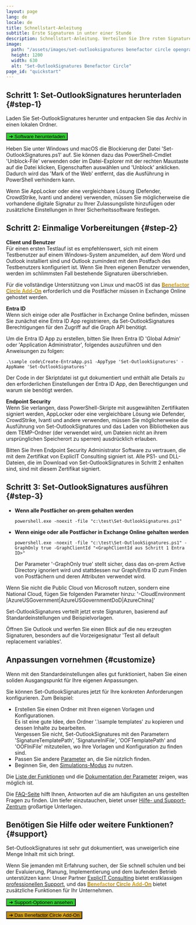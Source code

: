 ```yaml
---
layout: page
lang: de
locale: de
title: Schnellstart-Anleitung
subtitle: Erste Signaturen in unter einer Stunde
description: Schnellstart-Anleitung. Verteilen Sie Ihre rsten Signaturen in unter einer Stunde.
image:
  path: "/assets/images/set-outlooksignatures benefactor circle opengraph1200x630.png"
  height: 1200
  width: 630
  alt: "Set-OutlookSignatures Benefactor Circle"
page_id: "quickstart"
---
```

## Schritt 1: Set-OutlookSignatures herunterladen {#step-1}
Laden Sie Set-OutlookSignatures herunter und entpacken Sie das Archiv in einen lokalen Ordner.

<p><a href="https://github.com/Set-OutlookSignatures/Set-OutlookSignatures/releases"><button class="button is-link is-normal is-hover has-text-black has-text-weight-bold" style="background-color: limegreen">➔ Software herunterladen</button></a></p>

Heben Sie unter Windows und macOS die Blockierung der Datei 'Set-OutlookSignatures.ps1' auf. Sie können dazu das PowerShell-Cmdlet 'Unblock-File' verwenden oder im Datei-Explorer mit der rechten Maustaste auf die Datei klicken, Eigenschaften auswählen und 'Unblock' anklicken. Dadurch wird das 'Mark of the Web' entfernt, das die Ausführung in PowerShell verhindern kann.

Wenn Sie AppLocker oder eine vergleichbare Lösung (Defender, CrowdStrike, Ivanti und andere) verwenden, müssen Sie möglicherweise die vorhandene digitale Signatur zu Ihrer Zulassungsliste hinzufügen oder zusätzliche Einstellungen in Ihrer Sicherheitssoftware festlegen.


## Schritt 2: Einmalige Vorbereitungen {#step-2}
**Client und Benutzer**  
Für einen ersten Testlauf ist es empfehlenswert, sich mit einem Testbenutzer auf einem Windows-System anzumelden, auf dem Word und Outlook installiert sind und Outlook zumindest mit dem Postfach des Testbenutzers konfiguriert ist. Wenn Sie Ihren eigenen Benutzer verwenden, werden im schlimmsten Fall bestehende Signaturen überschrieben.

Für die vollständige Unterstützung von Linux und macOS ist das <a href="/benefactorcircle"><span style="font-weight: bold; background-image: linear-gradient(to right, darkgoldenrod, goldenrod, darkgoldenrod, goldenrod, darkgoldenrod); background-clip: text; color: transparent;">Benefactor Circle Add-On</span></a> erforderlich und die Postfächer müssen in Exchange Online gehostet werden.

**Entra ID**  
Wenn sich einige oder alle Postfächer in Exchange Online befinden, müssen Sie zunächst eine Entra ID App registrieren, da Set-OutlookSignatures Berechtigungen für den Zugriff auf die Graph API benötigt.

Um die Entra ID App zu erstellen, bitten Sie Ihren Entra ID 'Global Admin' oder 'Application Administrator', folgendes auszuführen und den Anweisungen zu folgen:
```
.\sample code\Create-EntraApp.ps1 -AppType 'Set-OutlookSignatures' -AppName 'Set-OutlookSignatures'
```

Der Code in der Skriptdatei ist gut dokumentiert und enthält alle Details zu den erforderlichen Einstellungen der Entra ID App, den Berechtigungen und warum sie benötigt werden.

**Endpoint Security**  
Wenn Sie verlangen, dass PowerShell-Skripte mit ausgewählten Zertifikaten signiert werden, AppLocker oder eine vergleichbare Lösung wie Defender, CrowdStrike, Ivanti und andere verwenden, müssen Sie möglicherweise die Ausführung von Set-OutlookSignatures und das Laden von Bibliotheken aus dem TEMP-Ordner (der verwendet wird, um Dateien nicht an ihrem ursprünglichen Speicherort zu sperren) ausdrücklich erlauben.

Bitten Sie Ihren Endpoint Security Administrator Software zu vertrauen, die mit dem Zertifikat von ExplicIT Consulting signiert ist. Alle PS1- und DLL-Dateien, die im Download von Set-OutlookSignatures in Schritt 2 enhalten sind, sind mit diesem Zertifikat signiert.


## Schritt 3: Set-OutlookSignatures ausführen  {#step-3}
- **Wenn alle Postfächer on-prem gehalten werden**
  ```
  powershell.exe -noexit -file "c:\test\Set-OutlookSignatures.ps1"
  ```

- **Wenn einige oder alle Postfächer in Exchange Online gehalten werden**
  ```
  powershell.exe -noexit -file "c:\test\Set-OutlookSignatures.ps1" -GraphOnly true -GraphClientId "<GraphClientId aus Schritt 1 Entra ID>"
  ```
  Der Parameter '-GraphOnly true' stellt sicher, dass das on-prem Active Directory ignoriert wird und stattdessen nur Graph/Entra ID zum Finden von Postfächern und deren Attributen verwendet wird.

Wenn Sie nicht die Public Cloud von Microsoft nutzen, sondern eine National Cloud, fügen Sie folgenden Parameter hinzu: '-CloudEnvironment \[AzureUSGovernment\|AzureUSGovernmentDoD\|AzureChina\]'

Set-OutlookSignatures verteilt jetzt erste Signaturen, basierend auf Standardeinstellungen und Beispielvorlagen.

Öffnen Sie Outlook und werfen Sie einen Blick auf die neu erzeugten Signaturen, besonders auf die Vorzeigesignatur 'Test all default replacement variables'.


## Anpassungen vornehmen {#customize}
Wenn mit den Standardeinstellungen alles gut funktioniert, haben Sie einen soliden Ausgangspunkt für Ihre eigenen Anpassungen.

Sie können Set-OutlookSignatures jetzt für Ihre konkreten Anforderungen konfigurieren. Zum Beispiel:
- Erstellen Sie einen Ordner mit Ihren eigenen Vorlagen und Konfigurationen.  
  Es ist eine gute Idee, den Ordner '.\sample templates' zu kopieren und dessen Inhalte zu bearbeiten.  
  Vergessen Sie nicht, Set-OutlookSignatures mit den Parametern 'SignatureTemplatePath', 'SignatureIniFile', 'OOFTemplatePath' and 'OOFIniFile' mitzuteilen, wo Ihre Vorlagen und Konfiguration zu finden sind.
- Passen Sie andere [Parameter](/parameters) an, die Sie nützlich finden.
- Beginnen Sie, den [Simulations-Modus](/parameters#16-simulateuser) zu nutzen.

Die [Liste der Funktionen](/features) und die [Dokumentation der Parameter](/parameters) zeigen, was möglich ist.

Die [FAQ-Seite](/faq) hilft Ihnen, Antworten auf die am häufigsten an uns gestellten Fragen zu finden. Um tiefer einzutauchen, bietet unser [Hilfe- und Support-Zentrum](/help) großartige Unterlagen.


## Benötigen Sie Hilfe oder weitere Funktionen? {#support}
Set-OutlookSignatures ist sehr gut dokumentiert, was unweigerlich eine Menge Inhalt mit sich bringt.

Wenn Sie jemanden mit Erfahrung suchen, der Sie schnell schulen und bei der Evaluierung, Planung, Implementierung und dem laufenden Betrieb unterstützen kann: Unser Partner <a href="https://explicitconsulting.at">ExplicIT Consulting</a> bietet erstklassigen [professionellen Support](/support), und das <a href="/benefactorcircle"><span style="font-weight: bold; background-image: linear-gradient(to right, darkgoldenrod, goldenrod, darkgoldenrod, goldenrod, darkgoldenrod); background-clip: text; color: transparent;">Benefactor Circle Add-On</span></a> bietet zusätzliche Funktionen für Ihr Unternehmen.

<p><a href="/support"><button class="button is-link is-normal is-hover has-text-black has-text-weight-bold" style="background-color: limegreen">➔ Support-Optionen ansehen</button></a></p>

<p><a href="/benefactorcircle"><button class="button is-link is-normal is-hover has-text-black has-text-weight-bold" style="background-image: linear-gradient(to right, darkgoldenrod, goldenrod, darkgoldenrod, goldenrod, darkgoldenrod)">➔ Das Benefactor Circle Add-On</button></a></p>
